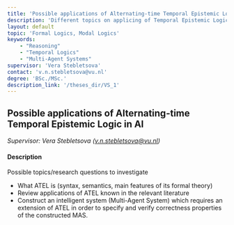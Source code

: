 ```yaml
---
title: 'Possible applications of Alternating-time Temporal Epistemic Logic in AI'
description: 'Different topics on applicing of Temporal Epistemic Logic in AI'
layout: default
topic: 'Formal Logics, Modal Logics'
keywords:
    - "Reasoning"
    - "Temporal Logics"
    - "Multi-Agent Systems"
supervisor: 'Vera Stebletsova'
contact: 'v.n.stebletsova@vu.nl'
degree: 'BSc./MSc.'
description_link: '/theses_dir/VS_1'
---
```


## Possible applications of Alternating-time Temporal Epistemic Logic in AI
*Supervisor: Vera Stebletsova (v.n.stebletsova@vu.nl)*

#### Description
Possible topics/research questions to investigate
- What ATEL is (syntax, semantics, main features of its formal theory)
- Review applications of ATEL known in the relevant literature
- Construct an intelligent system (Multi-Agent System) which requires an extension of ATEL in order to specify and verify correctness properties of the constructed MAS.